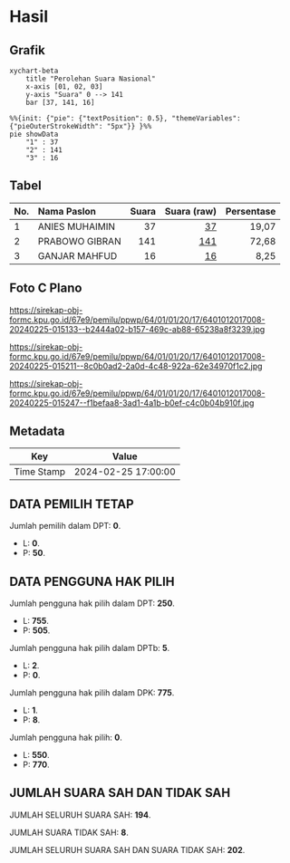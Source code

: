 # Hasil

## Grafik

```mermaid
xychart-beta
    title "Perolehan Suara Nasional"
    x-axis [01, 02, 03]
    y-axis "Suara" 0 --> 141
    bar [37, 141, 16]
```

```mermaid
%%{init: {"pie": {"textPosition": 0.5}, "themeVariables": {"pieOuterStrokeWidth": "5px"}} }%%
pie showData
    "1" : 37
    "2" : 141
    "3" : 16
```

## Tabel

| No. | Nama Paslon    | Suara | Suara (raw) | Persentase |
|:--- |:-------------- | -----:| -----------:| ----------:|
| 1   | ANIES MUHAIMIN | 37    | [37][p-1]   | 19,07      |
| 2   | PRABOWO GIBRAN | 141   | [141][p-2]  | 72,68      |
| 3   | GANJAR MAHFUD  | 16    | [16][p-3]   | 8,25       |


[p-1]: https://github.com/gigit-pemilu/pemilu-2024/blob/main/pilpres/hitung-suara/sub/64-kalimantan-timur/sub/01-paser/sub/01-batu-sopang/sub/2017-songka/sub/008-tps/sub/paslon-1.txt
[p-2]: https://github.com/gigit-pemilu/pemilu-2024/blob/main/pilpres/hitung-suara/sub/64-kalimantan-timur/sub/01-paser/sub/01-batu-sopang/sub/2017-songka/sub/008-tps/sub/paslon-2.txt
[p-3]: https://github.com/gigit-pemilu/pemilu-2024/blob/main/pilpres/hitung-suara/sub/64-kalimantan-timur/sub/01-paser/sub/01-batu-sopang/sub/2017-songka/sub/008-tps/sub/paslon-3.txt

## Foto C Plano

https://sirekap-obj-formc.kpu.go.id/67e9/pemilu/ppwp/64/01/01/20/17/6401012017008-20240225-015133--b2444a02-b157-469c-ab88-65238a8f3239.jpg

https://sirekap-obj-formc.kpu.go.id/67e9/pemilu/ppwp/64/01/01/20/17/6401012017008-20240225-015211--8c0b0ad2-2a0d-4c48-922a-62e34970f1c2.jpg

https://sirekap-obj-formc.kpu.go.id/67e9/pemilu/ppwp/64/01/01/20/17/6401012017008-20240225-015247--f1befaa8-3ad1-4a1b-b0ef-c4c0b04b910f.jpg


## Metadata

| Key        | Value               |
| ---------- | ------------------- |
| Time Stamp | 2024-02-25 17:00:00 |


## DATA PEMILIH TETAP

Jumlah pemilih dalam DPT: **0**.
 * L: **0**.
 * P: **50**.

## DATA PENGGUNA HAK PILIH

Jumlah pengguna hak pilih dalam DPT: **250**.
 * L: **755**.
 * P: **505**.

Jumlah pengguna hak pilih dalam DPTb: **5**.
 * L: **2**.
 * P: **0**.

Jumlah pengguna hak pilih dalam DPK: **775**.
 * L: **1**.
 * P: **8**.

Jumlah pengguna hak pilih: **0**.
 * L: **550**.
 * P: **770**.

## JUMLAH SUARA SAH DAN TIDAK SAH

JUMLAH SELURUH SUARA SAH: **194**.

JUMLAH SUARA TIDAK SAH: **8**.

JUMLAH SELURUH SUARA SAH DAN SUARA TIDAK SAH: **202**.


